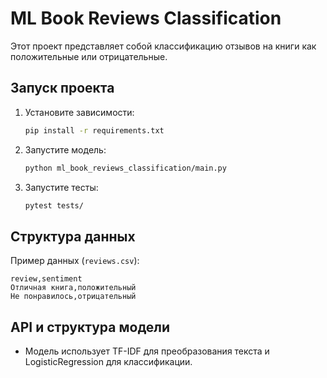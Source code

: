 
# ML Book Reviews Classification

Этот проект представляет собой классификацию отзывов на книги как положительные или отрицательные.

## Запуск проекта

1. Установите зависимости:
   ```bash
   pip install -r requirements.txt
   ```

2. Запустите модель:
   ```bash
   python ml_book_reviews_classification/main.py
   ```

3. Запустите тесты:
   ```bash
   pytest tests/
   ```

## Структура данных

Пример данных (`reviews.csv`):
```
review,sentiment
Отличная книга,положительный
Не понравилось,отрицательный
```

## API и структура модели
- Модель использует TF-IDF для преобразования текста и LogisticRegression для классификации.
